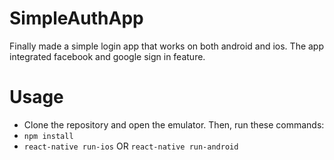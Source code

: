 # SimpleAuthApp

Finally made a simple login app that works on both android and ios. The app integrated facebook and google sign in feature.

# Usage 

- Clone the repository and open the emulator. Then, run these commands:
- ```npm install```
- ```react-native run-ios```    OR   ```react-native run-android```
